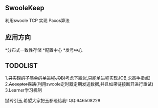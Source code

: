 SwooleKeep
----
利用swoole TCP 实现 Paxos算法

应用方向
----
*分布式一致性存储
*配置中心
*发号中心

TODOLIST
----
1.~~只实现的了简单的单进程JOB~~(考虑下貌似,只能单进程实现JOB,求高手指点)
2.~~Aceeptor保活~~(利用swoole定时器定期发送数据,并且如果链接断开进行重试)
3.Learner学习机制

抛砖引玉,希望大家把玉都砸给我!
QQ:646508228


